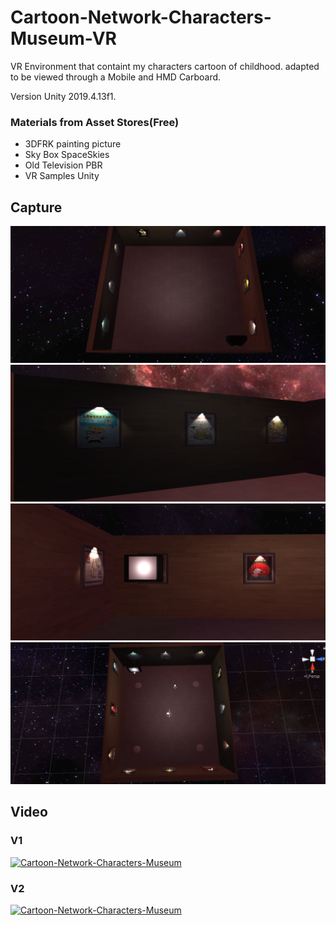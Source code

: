 # Cartoon-Network-Characters-Museum-VR
VR Environment that containt my characters cartoon of childhood. adapted to be viewed through a Mobile and HMD Carboard.

Version Unity  2019.4.13f1.

### Materials from Asset Stores(Free)

+ 3DFRK  painting picture
+ Sky Box SpaceSkies
+ Old Television PBR
+ VR Samples Unity

## Capture

![Screen1](https://github.com/juanprog97/Cartoon-Network-Characters-Museum-VR/blob/master/Screenshots/screen1.png?raw=true)
![Screen2](https://github.com/juanprog97/Cartoon-Network-Characters-Museum-VR/blob/master/Screenshots/screen2.png?raw=true)
![Screen3](https://github.com/juanprog97/Cartoon-Network-Characters-Museum-VR/blob/master/Screenshots/screen3.png?raw=true)
![Screen4](https://github.com/juanprog97/Cartoon-Network-Characters-Museum-VR/blob/master/Screenshots/screen4.png?raw=true)


## Video

### V1 
[![Cartoon-Network-Characters-Museum](https://img.youtube.com/vi/rFG6_fW5kZo/0.jpg)](https://www.youtube.com/watch?v=rFG6_fW5kZo "Cartoon-Network-Characters-Museum V1")
### V2
[![Cartoon-Network-Characters-Museum](https://img.youtube.com/vi/ap7v6TK7E_0/0.jpg)](https://www.youtube.com/watch?v=rFG6_fW5kZo "Cartoon-Network-Characters-Museum V2 Teleporting")



